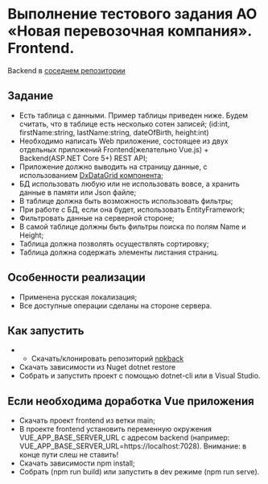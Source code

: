 # Выполнение тестового задания АО «Новая перевозочная компания». Frontend.
Backend в [соседнем репозитории](https://github.com/Trosh-A/npk.back)
## Задание
- Есть таблица с данными. Пример таблицы приведен ниже. Будем считать, что в таблице есть несколько сотен записей; (id:int, firstName:string, lastName:string, dateOfBirth, height:int)
- Необходимо написать Web приложение, состоящее из двух отдельных приложений Frontend(желательно Vue.js) + Backend(ASP.NET Core 5+) REST API;
- Приложение должно выводить на страницу данные, с использованием [DxDataGrid компонента](https://js.devexpress.com/Documentation/ApiReference/UI_Components/dxDataGrid/);
- БД использовать любую или не использовать вовсе, а хранить данные в памяти или Json файле;
- В таблице должна быть возможность использовать фильтры;
- При работе с БД, если она будет, использовать EntityFramework;
- Фильтровать данные на серверной стороне;
- В самой таблице должны быть фильтры поиска по полям Name и Height;
- Таблица должна позволять осуществлять сортировку;
- Таблица должна содержать элементы листания страниц.
## Особенности реализации
- Применена русская локализация;
- Все доступные операции сделаны на стороне сервера.
## Как запустить
- - Скачать/клонировать репозиторий [npkback](https://github.com/Trosh-A/npk.back)
- Скачать зависимости из Nuget dotnet restore
- Собрать и запустить проект с помощью dotnet-cli или в Visual Studio.
## Если необходима доработка Vue приложения
- Скачать проект frontend из ветки main;
- В проекте frontend установить переменную окружения VUE_APP_BASE_SERVER_URL с адресом backend (например: VUE_APP_BASE_SERVER_URL=https://localhost:7028). Внимание: в конце пути слеш не ставить! 
- Скачать зависимости npm install;
- Собрать (npm run build) или запустить в dev режиме (npm run serve).
